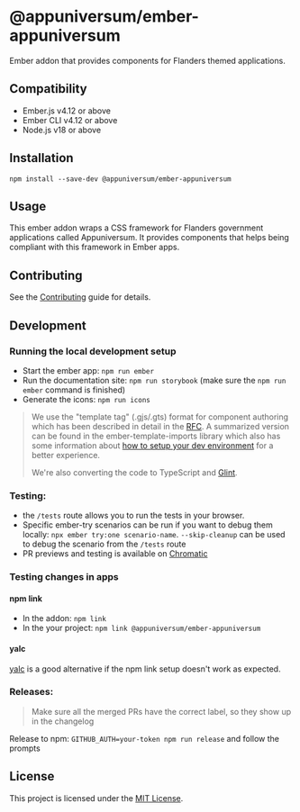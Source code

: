 # @appuniversum/ember-appuniversum

Ember addon that provides components for Flanders themed applications.

## Compatibility

- Ember.js v4.12 or above
- Ember CLI v4.12 or above
- Node.js v18 or above

## Installation

```
npm install --save-dev @appuniversum/ember-appuniversum
```

## Usage

This ember addon wraps a CSS framework for Flanders government applications called Appuniversum. It provides components that helps being compliant with this framework in Ember apps.

## Contributing

See the [Contributing](CONTRIBUTING.md) guide for details.

## Development

### Running the local development setup

- Start the ember app: `npm run ember`
- Run the documentation site: `npm run storybook` (make sure the `npm run ember` command is finished)
- Generate the icons: `npm run icons`

> We use the "template tag" (.gjs/.gts) format for component authoring which has been described in detail in the [RFC](https://github.com/emberjs/rfcs/blob/master/text/0779-first-class-component-templates.md).
> A summarized version can be found in the ember-template-imports library which also has some information about [how to setup your dev environment](https://github.com/ember-template-imports/ember-template-imports#editor-integrations) for a better experience.
>
> We're also converting the code to TypeScript and [Glint](https://typed-ember.gitbook.io/glint/).

### Testing:

- the `/tests` route allows you to run the tests in your browser.
- Specific ember-try scenarios can be run if you want to debug them locally: `npx ember try:one scenario-name`. `--skip-cleanup` can be used to debug the scenario from the `/tests` route
- PR previews and testing is available on [Chromatic](https://www.chromatic.com/build?appId=61e5835e5fbce3003a653ee6)

### Testing changes in apps

#### npm link

- In the addon: `npm link`
- In the your project: `npm link @appuniversum/ember-appuniversum`

#### yalc

[yalc](https://github.com/wclr/yalc) is a good alternative if the npm link setup doesn't work as expected.

### Releases:

> Make sure all the merged PRs have the correct label, so they show up in the changelog

Release to npm: `GITHUB_AUTH=your-token npm run release` and follow the prompts

## License

This project is licensed under the [MIT License](LICENSE.md).
